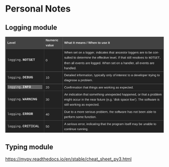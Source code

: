 # Personal Notes

## Logging module

![img.png](logging.png)

## Typing module

https://mypy.readthedocs.io/en/stable/cheat_sheet_py3.html


